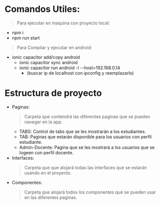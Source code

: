 # Comandos Utiles:
> Para ejecutar en maquina con proyecto local:
* npm i
* npm run start

> Para Compilar y ejecutar en android:
* ionic capacitor add/copy android
  * ionic capacitor sync android
  * ionic capacitor run android -l --host=192.168.0.14   
     * (buscar ip de localhost con ipconfig y reemplazarlo)

# Estructura de proyecto
* Paginas:
  > Carpeta que contendrá las diferentes paginas que se pueden navegar en la app.
  * TABS: Control de tabs que se les mostrarán a los estudiantes.
  * TAB: Paginas que estarán disponible para los usuarios con perfil estudiante.
  * Admin-Docente: Pagina que se les mostrará a los usuarios que se logeen con perfil docente.
* Interfaces:
  > Carpeta que que alojará todas las interfaces que se estarán usando en el proyecto.
* Componentes:
  > Carpeta que alojará todos los componentes que se pueden usar en las diferentes paginas. 
